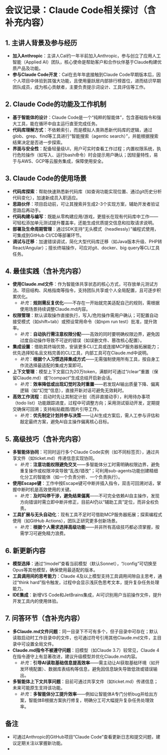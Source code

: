 # 会议记录：Claude Code相关探讨（含补充内容）

## 1. 主讲人背景及参与经历

- **加入Anthropic**：主讲人Cal约一年半前加入Anthropic，参与创立了应用人工智能（Applied AI）团队，核心使命是帮助客户和合作伙伴基于Claude构建优质产品及功能。
- **参与Claude Code开发**：Cal在去年年底接触到Claude Code早期版本后，因个人项目中体验到其强大功能，且使用量跃居内部排行榜首位，进而结识早期团队成员，成为核心贡献者，主要负责提示词设计、工具评估等工作。

## 2. Claude Code的功能及工作机制

- **基于智能体的设计**：Claude Code是一个“纯粹的智能体”，包含基础指令和强大工具，能在循环中自主运行直至完成任务。
- **代码库理解方式**：不依赖索引，而是模拟人类熟悉新代码库的逻辑，通过glob、grep、find等工具进行“智能搜索（agentic search）”，并能根据搜索结果决定是否进一步探索。
- **界面与安全性**：配备轻量级UI，用户可实时查看工作过程；内置权限系统，执行危险操作（如写入、运行bash命令）时会提示用户确认；因轻量特性，易于与AWS、GCP等云服务集成，保障使用安全。

## 3. Claude Code的使用场景

- **代码库探索**：帮助快速熟悉新代码库（如查询功能实现位置、通过git历史分析代码变化），加速新成员入职适应。
- **思路伙伴**：项目启动前，可让其搜索并生成2-3个实现方案，辅助开发者验证思路后再动手。
- **代码构建与编写**：既能从零构建应用/游戏，更擅长在现有代码库中工作——可轻松添加单元测试提升覆盖率，还能生成优质提交信息和拉取请求说明。
- **部署及生命周期管理**：通过SDK支持“无头模式（headlessly）”编程式使用，可集成到GitHub CI/CD等部署环节。
- **调试与迁移**：加速错误调试，简化大型代码库迁移（如Java版本升级、PHP转React/Angular）；擅长终端操作，可应对git、docker、big query等CLI工具任务。

## 4. 最佳实践（含补充内容）

- **使用Claude.md文件**：作为智能体共享状态的核心方式，可存放单元测试方法、项目结构、风格指南等指令，支持团队共享或个人全局配置，且可逐步积累优化。
  - *补充*：**规则需反复优化**——不存在一开始就完美适配自己的规则，需根据使用场景持续调整Claude.md内容。
- **权限管理**：默认读取操作直接执行，写入/危险操作需用户确认；可配置自动接受模式（如shift+tab）或预设常用命令（如npm run test）批准，提升效率。
  - *补充*：**自动执行需注意权限分配**——高效的同时要明确权限边界，避免因过度自动操作导致不可逆的错误（如误删文件、篡改核心配置）。
- **集成设置**：借助其终端优势，安装更多CLI工具或连接MCP服务器拓展能力；优先选择知名且文档完善的CLI工具，内部工具可在Claude.md中说明。
  - *补充*：**根据个人习惯选择集成方式**——无需强制使用所有工具，按自身工作流选择最适配的集成方案即可。
- **上下文管理**：模型上下文窗口为20万token，满额时可通过“/clear”重置（保留Claude.md）或“/compact”生成总结开启新会话。
  - *补充*：**效率降低或出现幻觉时及时重置**——若发现AI输出质量下降、偏离逻辑（如“幻觉”信息），直接开新对话可避免无效耗时。
- **高效工作流程**：启动时先让其制定计划（而非直接动手），利用待办事项（todo list）功能跟踪进度，过程中可调整方向；采用测试驱动开发，定期提交确保可回溯；支持粘贴截图/图片引导工作。
  - *补充*：**优先制定计划并参与决策**——让AI生成方案后，需人工参与评估和敲定最终方案，避免AI自主操作偏离核心目标。

## 5. 高级技巧（含补充内容）

- **多智能体协同**：可同时运行多个Claude Code实例（如不同标签页），通过共享文件（如ticket.md）传递信息实现协同。
  - *补充*：**注意功能权限避免交叉**——多智能体分工时需明确权限边界，避免重复操作或权限冲突导致“乱改/错改”；可利用sub-agents功能创建精细化分工的智能体（如一个负责分析、一个负责执行）。
- **使用Escape键**：工作中按Escape键可中断并插入指令，双击可回溯对话，掌握中断时机是高效使用的关键。
  - *补充*：**及时叫停干涉，避免结果偏离**——不可完全依赖AI自主操作，发现方向错误时需立即中断并修正，目前AI仍以“辅助工具”定位，而非全权负责。
- **工具扩展与无头自动化**：现有工具不足时可借助MCP服务器拓展；探索编程式使用（如GitHub Actions），团队正研究更多创新场景。
  - *补充*：**根据个人需求选择高级功能**——并非所有高级技巧都必须掌握，按需学习可避免精力浪费。

## 6. 新更新内容

- **模型选择**：通过“/model”查看当前模型（默认Sonnet），“/config”可切换至Opus等其他模型，确保使用最适配的版本。
- **工具调用间的思考能力**：Claude 4及以上模型支持工具调用间隙自主思考，通过“think hard”指令触发，过程中会显示浅灰色思考文本，提升复杂任务处理能力。
- **IDE集成**：新增VS Code和JetBrains集成，AI可识别用户当前操作文件，提升开发工具内的使用体验。

## 7. 问答环节（含补充内容）

- **多Claude.md文件问题**：同一目录下不可有多个，但子目录中可存在；默认读取启动时工作目录中的文件，也可通过符号引用其他Claude.md文件，主目录中可设置全局文件。
- **Claude.md指令不被遵守问题**：旧模型（如Claude 3.7）较常见，Claude 4在指令遵守上有显著改进，建议升级模型并优化Claude.md内容。
  - *补充*：**引导AI读取基础信息提高效率**——需主动让AI获取基础环境（如开发环境配置）、数据库表结构等信息，避免因信息缺失导致低效或错误输出。
- **多智能体上下文共享问题**：目前可通过共享文件（如ticket.md）传递信息；未来可能原生支持该功能。
  - *补充*：**多智能体分工提升效率**——例如让智能体A专门分析bug并给出方案，智能体B根据方案执行修复，明确分工可大幅提升复杂任务处理效率。

## 备注

- 可通过Anthropic的GitHub项目“Claude Code”查看更新日志和提交问题，建议定期关注以掌握新功能。
- 

